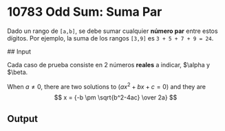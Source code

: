 # 10783 Odd Sum: Suma Par

Dado un rango de `[a,b]`, se debe sumar cualquier **número par** entre estos dígitos.
Por ejemplo, la suma de los rangos `[3,9]` es `3 + 5 + 7 + 9 = 24`.

## Input

Cada caso de prueba consiste en 2 números **reales** a indicar, $\alpha y $\beta.

When $a \ne 0$, there are two solutions to $(ax^2 + bx + c = 0)$ and they are 
$$ x = {-b \pm \sqrt{b^2-4ac} \over 2a} $$

## Output
